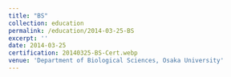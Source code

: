 ```yaml
---
title: "BS"
collection: education
permalink: /education/2014-03-25-BS
excerpt: ''
date: 2014-03-25
certification: 20140325-BS-Cert.webp
venue: 'Department of Biological Sciences, Osaka University'
---
```


